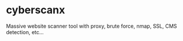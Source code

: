 # cyberscanx
Massive website scanner tool with proxy, brute force, nmap, SSL, CMS detection, etc...
